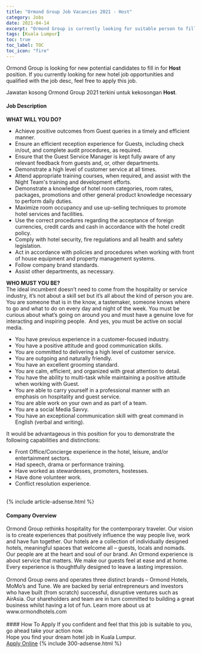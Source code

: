 ```yaml
---
title: "Ormond Group Job Vacancies 2021 - Host" 
category: Jobs 
date: 2021-04-14 
excerpt: "Ormond Group is currently looking for suitable person to fill in the Host which positioned at Kuala Lumpur" 
tags: [Kuala Lumpur] 
toc: true 
toc_label: TOC 
toc_icon: "fire" 
--- 
```


<p>Ormond Group is looking for new potential candidates to fill in for <b>Host</b> position. If you currently looking for new hotel job opportunities and qualified with the job desc, feel free to apply this job.
</p>Jawatan kosong Ormond Group 2021 terkini untuk kekosongan <b>Host</b>. 
<div><div><h4>Job Description</h4></div><div><div><span><div><div><strong>WHAT WILL YOU DO?</strong></div><ul><li>Achieve positive outcomes from Guest queries in a timely and efficient manner.</li><li>Ensure an efficient reception experience for Guests, including check in/out, and complete audit procedures, as required.</li><li>Ensure that the Guest Service Manager is kept fully aware of any relevant feedback from guests and, or, other departments.</li><li>Demonstrate a high level of customer service at all times.</li><li>Attend appropriate training courses, when required, and assist with the Night Team's training and development efforts.</li><li>Demonstrate a knowledge of hotel room categories, room rates, packages, promotions and other general product knowledge necessary to perform daily duties.</li><li>Maximize room occupancy and use up-selling techniques to promote hotel services and facilities.</li><li>Use the correct procedures regarding the acceptance of foreign currencies, credit cards and cash in accordance with the hotel credit policy.</li><li>Comply with hotel security, fire regulations and all health and safety legislation.</li><li>Act in accordance with policies and procedures when working with front of house equipment and property management systems.</li><li>Follow company brand standards.</li><li>Assist other departments, as necessary.</li></ul><div><b>WHO MUST YOU BE?</b></div><div>The ideal incumbent doesn&#8217;t need to come from the hospitality or service industry, it&#8217;s not about a skill set but it&#8217;s all about the kind of person you are. You are someone that is in the know, a tastemaker, someone knows where to go and what to do on every day and night of the week. You must be curious about what&#8217;s going on around you and must have a genuine love for interacting and inspiring people.&#160; And yes, you must be active on social media.<ul><li>You have previous experience in a customer-focused industry.</li><li>You have a positive attitude and good communication skills.</li><li>You are committed to delivering a high level of customer service.</li><li>You are outgoing and naturally friendly.</li><li>You have an excellent grooming standard.</li><li>You are calm, efficient, and organized with great attention to detail.</li><li>You have the ability to multi-task while maintaining a positive attitude when working with Guest.</li><li>You are able to carry yourself in a professional manner with an emphasis on hospitality and guest service.</li><li>You are able work on your own and as part of a team.</li><li>You are a social Media Savvy.</li><li>You have an exceptional communication skill with great command in English (verbal and writing).</li></ul><div>It would be advantageous in this position for you to demonstrate the following capabilities and distinctions:</div><ul><li>Front Office/Concierge experience in the hotel, leisure, and/or entertainment sectors.</li><li>Had speech, drama or performance training.</li><li>Have worked as stewardesses, promoters, hostesses.</li><li>Have done volunteer work.</li><li>Conflict resolution experience.<br>&#160;</li></ul></div></div></span></div></div></div> 
{% include article-adsense.html %} 
<div><div><h4>Company Overview</h4></div><div><div><span><div><div>
	Ormond Group rethinks hospitality for the contemporary traveler. Our vision is to create experiences that positively influence the way people live, work and have fun together. Our hotels are a collection of individually designed hotels, meaningful spaces that welcome all &#8211; guests, locals and nomads. Our people are at the heart and soul of our brand. An Ormond experience is about service that matters. We make our guests feel at ease and at home. Every experience is thoughtfully designed to leave a lasting impression.<br>
<br>
	Ormond Group owns and operates three distinct brands &#8211; Ormond Hotels, MoMo&#8217;s and Tune. We are backed by serial entrepreneurs and investors who have built (from scratch) successful, disruptive ventures such as AirAsia. Our shareholders and team are in turn committed to building a great business whilst having a lot of fun. Learn more about us at www.ormondhotels.com<br>
	&#160;</div></div></span></div></div></div> 
#### How To Apply 
If you confident and feel that this job is suitable to you, go ahead take your action now. <br/> 
Hope you find your dream hotel job in Kuala Lumpur. <br/> 
<a href="https://www.jobstreet.com.my/en/job/host-4525940?jobId=jobstreet-my-job-4525940" class="btn btn--info" target="_blank" rel="nofollow noopenner">Apply Online</a> 
{% include 300-adsense.html %} 